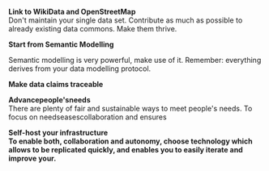 **Link to WikiData and OpenStreetMap**  
 Don't maintain your single data set. Contribute as much as possible to already existing data commons. Make them thrive.



**Start from Semantic Modelling**

Semantic modelling is very powerful, make use of it. Remember: everything derives from your data modelling protocol.

  
**Make data claims traceable**

**Advancepeople'sneeds**  
There are plenty of fair and sustainable ways to meet people's needs. To focus on needseasescollaboration and ensures

  


**Self-host your infrastructure  
To enable both, collaboration and autonomy, choose technology which allows to be replicated quickly, and enables you to easily iterate and improve your.**

 

